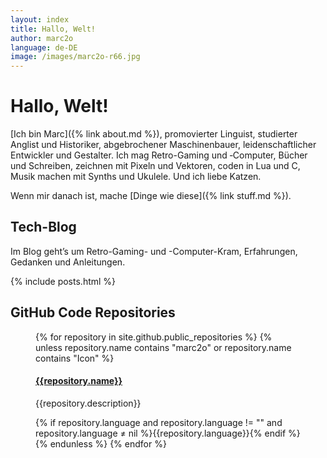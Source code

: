 ```yaml
---
layout: index
title: Hallo, Welt!
author: marc2o
language: de-DE
image: /images/marc2o-r66.jpg
---
```


# Hallo, Welt!

[Ich bin Marc]({% link about.md %}), promovierter Linguist, studierter Anglist und Historiker, abgebrochener Maschinenbauer, leidenschaftlicher Entwickler und Gestalter. Ich mag Retro-Gaming und &#8209;Computer, Bücher und Schreiben, zeichnen mit Pixeln und Vektoren, coden in Lua und C, Musik machen mit Synths und Ukulele. Und ich liebe Katzen.

Wenn mir danach ist, mache [Dinge wie diese]({% link stuff.md %}).

<!-- figure class="grid">
  <img src="/images/icons/textmate.png" alt="TextMate app icon">
  <img src="/images/icons/zettlr.png" alt="Zettlr app icon">
  <img src="/images/pixelart/the-son-of-man.png" alt="The Son of Man pixel art">
  <img src="/images/gamedev-love.png" alt="Game screenshot">
  <img src="/images/pixelart/david.png" alt="David pixel art">
  <img src="/images/icons/naroth.png" alt="Naroth game icon">
  <img src="/images/pixelart/karl.png" alt="Karl Lagerfeld pixel art">
  <img src="/images/cessare.png" alt="Cessare game screenshot">
  <img src="/images/gamedev-c.png" alt="Game screenshot">
  <img src="/images/logo-example.jpg" alt="Logo Project">
</figure -->

## Tech-Blog

Im Blog geht’s um Retro-Gaming- und -Computer-Kram, Erfahrungen, Gedanken und Anleitungen.

{% include posts.html %}

## GitHub Code Repositories

<figure class="grid">
{% for repository in site.github.public_repositories %}
{% unless repository.name contains "marc2o" or repository.name contains "Icon" %}
<div class="repo">
  <h4><a href="{{repository.html_url}}" target="_blank">{{repository.name}}</a></h4>
  <p>{{repository.description}}</p>
  {% if repository.language  and repository.language != "" and repository.language ≠ nil %}<label><span class="code_language GitHub_{{repository.language}}"></span><span>{{repository.language}}</span></label>{% endif %}
</div>
{% endunless %}
{% endfor %}
</figure>

<!--
{% if site.data.items and site.data.items.size != 0 %}
<figure>
{% for item in site.data.items %}
<figure><img src="{{ item.img }}" alt="{{ item.name }}">
<figcaption>{{ item.name }}</figcaption></figure>
{% endfor %}
</figure>
{% endif %}
-->
